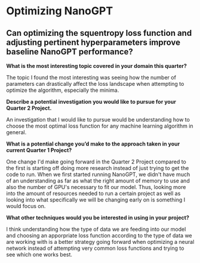 # Optimizing NanoGPT

## Can optimizing the squentropy loss function and adjusting pertinent hyperparameters improve baseline NanoGPT performance?

**What is the most interesting topic covered in your domain this quarter?**

The topic I found the most interesting was seeing how the number of parameters can drastically affect the loss landscape when attempting to optimize the algorithm, especially the minima.

**Describe a potential investigation you would like to pursue for your Quarter 2 Project.**

An investigation that I would like to pursue would be understanding how to choose the most optimal loss function for any machine learning algorithm in general.

**What is a potential change you’d make to the approach taken in your current Quarter 1 Project?**

One change I'd make going forward in the Quarter 2 Project compared to the first is starting off doing more research instead of just trying to get the code to run. When we first started running NanoGPT, we didn't have much of an understanding as far as what the right amount of memory to use and also the number of GPU's necessary to fit our model. Thus, looking more into the amount of resources needed to run a certain project as well as looking into what specifically we will be changing early on is something I would focus on.

**What other techniques would you be interested in using in your project?**

I think understanding how the type of data we are feeding into our model and choosing an apporpriate loss function according to the type of data we are working with is a better strategy going forward when optimizing a neural network instead of attempting very common loss functions and trying to see which one works best.
